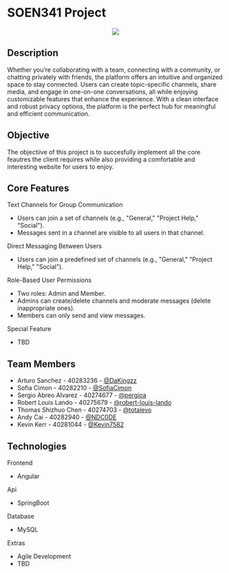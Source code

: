 # SOEN341 Project
<p align="center">
  <a aria-label="Github" href="#">
    <img src="https://img.shields.io/badge/GitHub-100000?style=for-the-badge&logo=github&logoColor=white">
  </a>
</p>

## Description

Whether you’re collaborating with a team, connecting with a community, or chatting privately with friends, the platform offers an intuitive and organized space to stay connected. Users can create topic-specific channels, share media, and engage in one-on-one conversations, all while enjoying customizable features that enhance the experience. With a clean interface and robust privacy options, the platform is the perfect hub for meaningful and efficient communication.

## Objective
The objectiive of this project is to succesfully implement all the core feautres the client requires while also providing a comfortable and interesting website for users to enjoy.

## Core Features
Text Channels for Group Communication
* Users can join a set of channels (e.g., "General," "Project Help," "Social").
* Messages sent in a channel are visible to all users in that channel.

Direct Messaging Between Users  
* Users can join a predefined set of channels (e.g., "General," "Project Help," "Social").

Role-Based User Permissions
* Two roles: Admin and Member.
* Admins can create/delete channels and moderate messages (delete inappropriate ones).
* Members can only send and view messages.

Special Feature
* TBD

## Team Members
* Arturo Sanchez       - 40283236 - [@DaKingzz](https://github.com//DaKingzz)
* Sofia Cimon          - 40282210 - [@SofiaCimon](https://github.com/SofiaCimon)
* Sergio Abreo Alvarez - 40274677 - [@pergioa](https://github.com/pergioa)
* Robert Louis Lando   - 40275679 - [@robert-louis-lando](https://github.com/robert-louis-lando)
* Thomas Shizhuo Chen  - 40274703 - [@totalevo](https://github.com/totalevo)
* Andy Cai             - 40282940 - [@NDC0DE](https://github.com/NDC0DE)
* Kevin Kerr           - 40281044 - [@Kevin7582](https://github.com/Kevin7582)

## Technologies
Frontend 
* Angular

Api
* SpringBoot

Database
* MySQL

Extras
* Agile Development
* TBD

